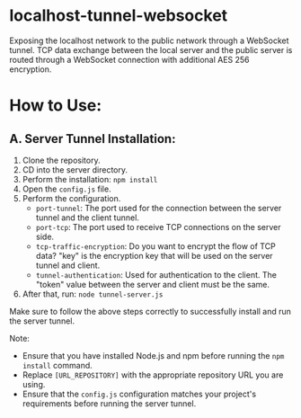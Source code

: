 # localhost-tunnel-websocket
Exposing the localhost network to the public network through a WebSocket tunnel. TCP data exchange between the local server and the public server is routed through a WebSocket connection with additional AES 256 encryption.

# How to Use:

## A. Server Tunnel Installation:

1. Clone the repository.
2. CD into the server directory.
3. Perform the installation: `npm install`
4. Open the `config.js` file.
5. Perform the configuration.
   - `port-tunnel`: The port used for the connection between the server tunnel and the client tunnel.
   - `port-tcp`: The port used to receive TCP connections on the server side.
   - `tcp-traffic-encryption`: Do you want to encrypt the flow of TCP data? "key" is the encryption key that will be used on the server tunnel and client.
   - `tunnel-authentication`: Used for authentication to the client. The "token" value between the server and client must be the same.
6. After that, run: `node tunnel-server.js`

Make sure to follow the above steps correctly to successfully install and run the server tunnel.

Note:
- Ensure that you have installed Node.js and npm before running the `npm install` command.
- Replace `[URL_REPOSITORY]` with the appropriate repository URL you are using.
- Ensure that the `config.js` configuration matches your project's requirements before running the server tunnel.
